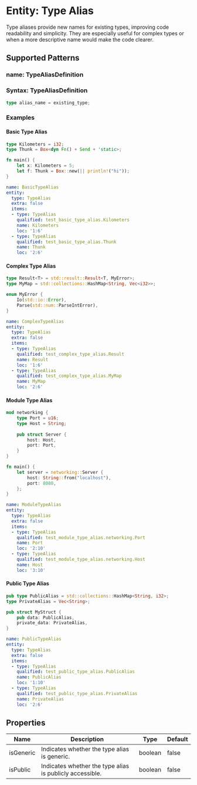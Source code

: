 # Entity: Type Alias

Type aliases provide new names for existing types, improving code readability and simplicity. They are especially useful for complex types or when a more descriptive name would make the code clearer.

## Supported Patterns

### name: TypeAliasDefinition
### Syntax: TypeAliasDefinition
```rust
type alias_name = existing_type;
```

### Examples

#### Basic Type Alias
```rust
type Kilometers = i32;
type Thunk = Box<dyn Fn() + Send + 'static>;

fn main() {
    let x: Kilometers = 5;
    let f: Thunk = Box::new(|| println!("hi"));
}
```

```yaml
name: BasicTypeAlias
entity:
  type: TypeAlias
  extra: false
  items:
  - type: TypeAlias
    qualified: test_basic_type_alias.Kilometers
    name: Kilometers
    loc: '1:6'
  - type: TypeAlias
    qualified: test_basic_type_alias.Thunk
    name: Thunk
    loc: '2:6'
```

#### Complex Type Alias
```rust
type Result<T> = std::result::Result<T, MyError>;
type MyMap = std::collections::HashMap<String, Vec<i32>>;

enum MyError {
    Io(std::io::Error),
    Parse(std::num::ParseIntError),
}
```

```yaml
name: ComplexTypeAlias
entity:
  type: TypeAlias
  extra: false
  items:
  - type: TypeAlias
    qualified: test_complex_type_alias.Result
    name: Result
    loc: '1:6'
  - type: TypeAlias
    qualified: test_complex_type_alias.MyMap
    name: MyMap
    loc: '2:6'
```


#### Module Type Alias
```rust
mod networking {
    type Port = u16;
    type Host = String;
    
    pub struct Server {
        host: Host,
        port: Port,
    }
}

fn main() {
    let server = networking::Server {
        host: String::from("localhost"),
        port: 8080,
    };
}
```

```yaml
name: ModuleTypeAlias
entity:
  type: TypeAlias
  extra: false
  items:
  - type: TypeAlias
    qualified: test_module_type_alias.networking.Port
    name: Port
    loc: '2:10'
  - type: TypeAlias
    qualified: test_module_type_alias.networking.Host
    name: Host
    loc: '3:10'
```

#### Public Type Alias
```rust
pub type PublicAlias = std::collections::HashMap<String, i32>;
type PrivateAlias = Vec<String>;

pub struct MyStruct {
    pub data: PublicAlias,
    private_data: PrivateAlias,
}
```

```yaml
name: PublicTypeAlias
entity:
  type: TypeAlias
  extra: false
  items:
  - type: TypeAlias
    qualified: test_public_type_alias.PublicAlias
    name: PublicAlias
    loc: '1:10'
  - type: TypeAlias
    qualified: test_public_type_alias.PrivateAlias
    name: PrivateAlias
    loc: '2:6'
```
## Properties

| Name | Description | Type | Default |
|------|-------------|------|---------|
| isGeneric | Indicates whether the type alias is generic. | boolean | false |
| isPublic | Indicates whether the type alias is publicly accessible. | boolean | false |